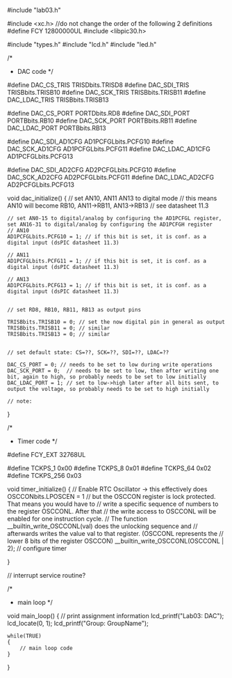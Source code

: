#include "lab03.h"

#include <xc.h>
//do not change the order of the following 2 definitions
#define FCY 12800000UL
#include <libpic30.h>

#include "types.h"
#include "lcd.h"
#include "led.h"

/*
 * DAC code
 */

#define DAC_CS_TRIS TRISDbits.TRISD8
#define DAC_SDI_TRIS TRISBbits.TRISB10
#define DAC_SCK_TRIS TRISBbits.TRISB11
#define DAC_LDAC_TRIS TRISBbits.TRISB13
    
#define DAC_CS_PORT PORTDbits.RD8
#define DAC_SDI_PORT PORTBbits.RB10
#define DAC_SCK_PORT PORTBbits.RB11
#define DAC_LDAC_PORT PORTBbits.RB13

#define DAC_SDI_AD1CFG AD1PCFGLbits.PCFG10
#define DAC_SCK_AD1CFG AD1PCFGLbits.PCFG11
#define DAC_LDAC_AD1CFG AD1PCFGLbits.PCFG13

#define DAC_SDI_AD2CFG AD2PCFGLbits.PCFG10
#define DAC_SCK_AD2CFG AD2PCFGLbits.PCFG11
#define DAC_LDAC_AD2CFG AD2PCFGLbits.PCFG13

void dac_initialize()
{
    // set AN10, AN11 AN13 to digital mode
    // this means AN10 will become RB10, AN11->RB11, AN13->RB13
    // see datasheet 11.3
    
    // set AN0-15 to digital/analog by configuring the AD1PCFGL register, set AN16-31 to digital/analog by configuring the AD1PCFGH register
    // AN10
    AD1PCFGLbits.PCFG10 = 1; // if this bit is set, it is conf. as a digital input (dsPIC datasheet 11.3)
    
    // AN11
    AD1PCFGLbits.PCFG11 = 1; // if this bit is set, it is conf. as a digital input (dsPIC datasheet 11.3)
    
    // AN13
    AD1PCFGLbits.PCFG13 = 1; // if this bit is set, it is conf. as a digital input (dsPIC datasheet 11.3)
    
    
    // set RD8, RB10, RB11, RB13 as output pins
    
    TRISBbits.TRISB10 = 0; // set the now digital pin in general as output
    TRISBbits.TRISB11 = 0; // similar
    TRISBbits.TRISB13 = 0; // similar
    
    
    // set default state: CS=??, SCK=??, SDI=??, LDAC=??
    
    DAC_CS_PORT = 0; // needs to be set to low during write operations
    DAC_SCK_PORT = 0;  // needs to be set to low, then after writing one bit, again to high, so probably needs to be set to low initially 
    DAC_LDAC_PORT = 1; // set to low->high later after all bits sent, to output the voltage, so probably needs to be set to high initially 
    
    // note: 
}

/*
 * Timer code
 */

#define FCY_EXT   32768UL

#define TCKPS_1   0x00
#define TCKPS_8   0x01
#define TCKPS_64  0x02
#define TCKPS_256 0x03

void timer_initialize()
{
    // Enable RTC Oscillator -> this effectively does OSCCONbits.LPOSCEN = 1
    // but the OSCCON register is lock protected. That means you would have to 
    // write a specific sequence of numbers to the register OSCCONL. After that 
    // the write access to OSCCONL will be enabled for one instruction cycle.
    // The function __builtin_write_OSCCONL(val) does the unlocking sequence and
    // afterwards writes the value val to that register. (OSCCONL represents the
    // lower 8 bits of the register OSCCON)
    __builtin_write_OSCCONL(OSCCONL | 2);
    // configure timer
    
}

// interrupt service routine?

/*
 * main loop
 */

void main_loop()
{
    // print assignment information
    lcd_printf("Lab03: DAC");
    lcd_locate(0, 1);
    lcd_printf("Group: GroupName");
    
    while(TRUE)
    {
        // main loop code
    }
}
